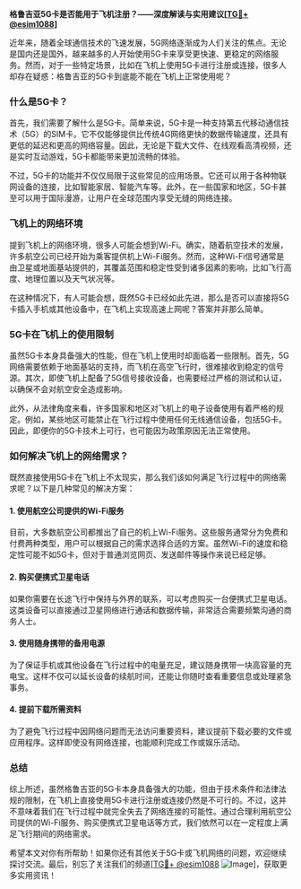 **格鲁吉亚5G卡是否能用于飞机注册？——深度解读与实用建议[[TG💪+ @esim1088](https://t.me/s/esim1088)]**

近年来，随着全球通信技术的飞速发展，5G网络逐渐成为人们关注的焦点。无论是国内还是国外，越来越多的人开始使用5G卡来享受更快速、更稳定的网络服务。然而，对于一些特定场景，比如在飞机上使用5G卡进行注册或连接，很多人却存在疑惑：格鲁吉亚的5G卡到底能不能在飞机上正常使用呢？

### 什么是5G卡？

首先，我们需要了解什么是5G卡。简单来说，5G卡是一种支持第五代移动通信技术（5G）的SIM卡。它不仅能够提供比传统4G网络更快的数据传输速度，还具有更低的延迟和更高的网络容量。因此，无论是下载大文件、在线观看高清视频，还是实时互动游戏，5G卡都能带来更加流畅的体验。

不过，5G卡的功能并不仅仅局限于这些常见的应用场景。它还可以用于各种物联网设备的连接，比如智能家居、智能汽车等。此外，在一些国家和地区，5G卡甚至可以用于国际漫游，让用户在全球范围内享受无缝的网络连接。

### 飞机上的网络环境

提到飞机上的网络环境，很多人可能会想到Wi-Fi。确实，随着航空技术的发展，许多航空公司已经开始为乘客提供机上Wi-Fi服务。然而，这种Wi-Fi信号通常是由卫星或地面基站提供的，其覆盖范围和稳定性受到诸多因素的影响，比如飞行高度、地理位置以及天气状况等。

在这种情况下，有人可能会想，既然5G卡已经如此先进，那么是否可以直接将5G卡插入手机或其他设备中，在飞机上实现高速上网呢？答案并非那么简单。

### 5G卡在飞机上的使用限制

虽然5G卡本身具备强大的性能，但在飞机上使用时却面临着一些限制。首先，5G网络需要依赖于地面基站的支持，而飞机在高空飞行时，很难接收到稳定的信号源。其次，即使飞机上配备了5G信号接收设备，也需要经过严格的测试和认证，以确保不会对航空安全造成影响。

此外，从法律角度来看，许多国家和地区对飞机上的电子设备使用有着严格的规定。例如，某些地区可能禁止在飞行过程中使用任何无线通信设备，包括5G卡。因此，即便你的5G卡技术上可行，也可能因为政策原因无法正常使用。

### 如何解决飞机上的网络需求？

既然直接使用5G卡在飞机上不太现实，那么我们该如何满足飞行过程中的网络需求呢？以下是几种常见的解决方案：

#### 1. 使用航空公司提供的Wi-Fi服务

目前，大多数航空公司都推出了自己的机上Wi-Fi服务。这些服务通常分为免费和付费两种类型，用户可以根据自己的需求选择合适的方案。虽然Wi-Fi的速度和稳定性可能不如5G卡，但对于普通浏览网页、发送邮件等操作来说已经足够。

#### 2. 购买便携式卫星电话

如果你需要在长途飞行中保持与外界的联系，可以考虑购买一台便携式卫星电话。这类设备可以直接通过卫星网络进行通话和数据传输，非常适合需要频繁沟通的商务人士。

#### 3. 使用随身携带的备用电源

为了保证手机或其他设备在飞行过程中的电量充足，建议随身携带一块高容量的充电宝。这样不仅可以延长设备的续航时间，还能让你随时查看重要信息或处理紧急事务。

#### 4. 提前下载所需资料

为了避免飞行过程中因网络问题而无法访问重要资料，建议提前下载必要的文件或应用程序。这样即使没有网络连接，也能顺利完成工作或娱乐活动。

### 总结

综上所述，虽然格鲁吉亚的5G卡本身具备强大的功能，但由于技术条件和法律法规的限制，在飞机上直接使用5G卡进行注册或连接仍然是不可行的。不过，这并不意味着我们在飞行过程中就完全失去了网络连接的可能性。通过合理利用航空公司提供的Wi-Fi服务、购买便携式卫星电话等方式，我们依然可以在一定程度上满足飞行期间的网络需求。

希望本文对你有所帮助！如果你还有其他关于5G卡或飞机网络的问题，欢迎继续探讨交流。最后，别忘了关注我们的频道[[TG💪+ @esim1088](https://t.me/s/esim1088) ![Image](https://i.postimg.cc/4NQfJmqS/Snipaste-2025-05-13-00-14-12.png)]，获取更多实用资讯！